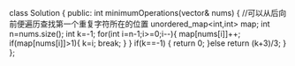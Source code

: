 class Solution {
public:
    int minimumOperations(vector<int>& nums) {
        //可以从后向前便遍历查找第一个重复字符所在的位置
        unordered_map<int,int> map;
        int n=nums.size();
        int k=-1;
        for(int i=n-1;i>=0;i--){
            map[nums[i]]++;
            if(map[nums[i]]>1){
                k=i;
                break;
            }
        }
        if(k==-1) {
            return 0;
        }else return (k+3)/3;
    }
};
